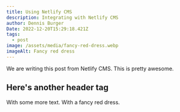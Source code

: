 ```yaml
---
title: Using Netlify CMS
description: Integrating with Netlify CMS
author: Dennis Burger
Date: 2022-12-20T15:29:18.421Z
tags:
  - post
image: /assets/media/fancy-red-dress.webp
imageAlt: Fancy red dress
---
```

We are writing this post from Netlify CMS. This is pretty awesome.

## Here's another header tag

With some more text. With a fancy red dress.